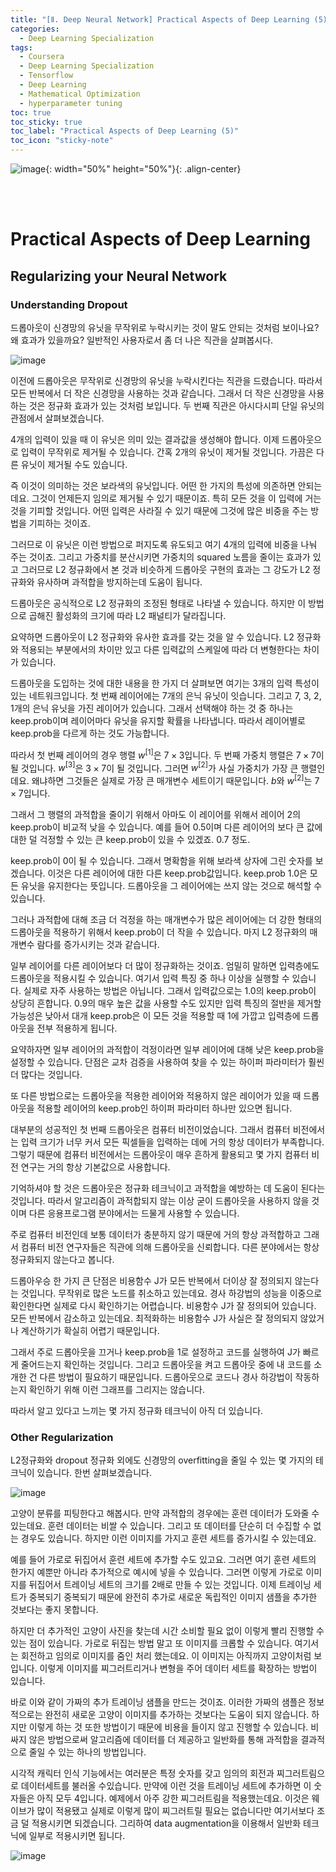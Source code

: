 ```yaml
---
title: "[Ⅱ. Deep Neural Network] Practical Aspects of Deep Learning (5)"
categories:
  - Deep Learning Specialization
tags:
  - Coursera
  - Deep Learning Specialization
  - Tensorflow
  - Deep Learning
  - Mathematical Optimization
  - hyperparameter tuning
toc: true
toc_sticky: true
toc_label: "Practical Aspects of Deep Learning (5)"
toc_icon: "sticky-note"
---
```


![image](https://user-images.githubusercontent.com/55765292/177095282-038ee3ed-f543-4793-9eff-f2d5ac239f36.png){: width="50%" height="50%"}{: .align-center}

<br><br>

# Practical Aspects of Deep Learning

## Regularizing your Neural Network

### Understanding Dropout

드롭아웃이 신경망의 유닛을 무작위로 누락시키는 것이 말도 안되는 것처럼 보이나요? 왜 효과가 있을까요? 일반적인 사용자로서 좀 더 나은 직관을 살펴봅시다.

![image](https://user-images.githubusercontent.com/55765292/177467908-6bafddc8-fc11-43c1-a26e-b135ae53fa46.png)

이전에 드롭아웃은 무작위로 신경망의 유닛을 누락시킨다는 직관을 드렸습니다. 따라서 모든 반복에서 더 작은 신경망을 사용하는 것과 같습니다. 그래서 더 작은 신경망을 사용하는 것은 정규화 효과가 있는 것처럼 보입니다. 두 번째 직관은 아시다시피 단일 유닛의 관점에서 살펴보겠습니다.

4개의 입력이 있을 때 이 유닛은 의미 있는 결과값을 생성해야 합니다. 이제 드롭아웃으로 입력이 무작위로 제거될 수 있습니다. 간혹 2개의 유닛이 제거될 것입니다. 가끔은 다른 유닛이 제거될 수도 있습니다.

즉 이것이 의미하는 것은 보라색의 유닛입니다. 어떤 한 가지의 특성에 의존하면 안되는데요. 그것이 언제든지 임의로 제거될 수 있기 때문이죠. 특히 모든 것을 이 입력에 거는 것을 기피할 것입니다. 어떤 입력은 사라질 수 있기 때문에 그것에 많은 비중을 주는 방법을 기피하는 것이죠.

그러므로 이 유닛은 이런 방법으로 퍼지도록 유도되고 여기 4개의 입력에 비중을 나눠 주는 것이죠. 그리고 가중치를 분산시키면 가중치의 squared 노름을 줄이는 효과가 있고 그러므로 L2 정규화에서 본 것과 비슷하게 드롭아웃 구현의 효과는 그 강도가 L2 정규화와 유사하며 과적합을 방지하는데 도움이 됩니다.

드롭아웃은 공식적으로 L2 정규화의 조정된 형태로 나타낼 수 있습니다. 하지만 이 방법으로 곱해진 활성화의 크기에 따라 L2 패널티가 달라집니다.

요약하면  드롭아웃이 L2 정규화와 유사한 효과를 갖는 것을 알 수 있습니다. L2 정규화와 적용되는 부분에서의 차이만 있고 다른 입력값의 스케일에 따라 더 변형한다는 차이가 있습니다.

드롭아웃을 도입하는 것에 대한 내용을 한 가지 더 살펴보면 여기는 3개의 입력 특성이 있는 네트워크입니다. 첫 번째 레이어에는 7개의 은닉 유닛이 잇습니다. 그리고 7, 3, 2, 1개의 은닉 유닛을 가진 레이어가 있습니다. 그래서 선택해야 하는 것 중 하나는 keep.prob이며 레이어마다 유닛을 유지할 확률을 나타냅니다. 따라서 레이어별로 keep.prob을 다르게 하는 것도 가능합니다.

따라서 첫 번째 레이어의 경우 행렬 $w^{[1]}$은 $7 \times 3$입니다. 두 번째 가중치 행렬은 $7 \times 7$이 될 것입니다. $w^{[3]}$은 $3 \times 7$이 될 것입니다. 그러면 $w^{[2]}$가 사실 가중치가 가장 큰 행렬인데요. 왜냐하면 그것들은 실제로 가장 큰 매개변수 세트이기 때문입니다. $b$와 $w^{[2]}$는 $7 \times 7$입니다.

그래서 그 행렬의 과적합을 줄이기 위해서 아마도 이 레이어를 위해서 레이어 2의 keep.prob이 비교적 낮을 수 있습니다. 예를 들어 0.5이며 다른 레이어의 보다 큰 값에 대한 덜 걱정할 수 있는 큰 keep.prob이 있을 수 있겠죠. 0.7 정도.

keep.prob이 0이 될 수 있습니다. 그래서 명확함을 위해 보라색 상자에 그린 숫자를 보겠습니다. 이것은 다른 레이어에 대한 다른 keep.prob값입니다. keep.prob 1.0은 모든 유닛을 유지한다는 뜻입니다. 드롭아웃을 그 레이어에는 쓰지 않는 것으로 해석할 수 있습니다.

그러나 과적합에 대해 조금 더 걱정을 하는 매개변수가 많은 레이어에는 더 강한 형태의 드롭아웃을 적용하기 위해서 keep.prob이 더 작을 수 있습니다. 마지 L2 정규화의 매개변수 람다를 증가시키는 것과 같습니다.

일부 레이어를 다른 레이어보다 더 많이 정규화하는 것이죠. 엄밀히 말하면 입력층에도 드롭아웃을 적용시킬 수 있습니다. 여기서 입력 특징 중 하나 이상을 실행할 수 있습니다. 실제로 자주 사용하는 방법은 아닙니다. 그래서 입력값으로는 1.0의 keep.prob이 상당히 흔합니다. 0.9의 매우 높은 값을 사용할 수도 있지만 입력 특징의 절반을 제거할 가능성은 낮아서 대개 keep.prob은 이 모든 것을 적용할 때 1에 가깝고 입력층에 드롭아웃을 전부 적용하게 됩니다.

요약하자면 일부 레이어의 과적합이 걱정이라면 일부 레이어에 대해 낮은 keep.prob을 설정할 수 있습니다. 단점은 교차 검증을 사용하여 찾을 수 있는 하이퍼 파라미터가 훨씬 더 많다는 것입니다.

또 다른 방법으로는 드롭아웃을 적용한 레이어와 적용하지 않은 레이어가 있을 때 드롭아웃을 적용할 레이어의 keep.prob인 하이퍼 파라미터 하나만 있으면 됩니다.

대부분의 성공적인 첫 번째 드롭아웃은 컴퓨터 비전이었습니다. 그래서 컴퓨터 비전에서는 입력 크기가 너무 커서 모든 픽셀들을 입력하는 데에 거의 항상 데이터가 부족합니다. 그렇기 때문에 컴퓨터 비전에서는 드롭아웃이 매우 흔하게 활용되고 몇 가지 컴퓨터 비전 연구는 거의 항상 기본값으로 사용합니다.

기억하셔야 할 것은 드롭아웃은 정규화 테크닉이고 과적합을 예방하는 데 도움이 된다는 것입니다. 따라서 알고리즘이 과적합되지 않는 이상 굳이 드롭아웃을 사용하지 않을 것이며 다른 응용프로그램 분야에서는 드물게 사용할 수 있습니다.

주로 컴퓨터 비전인데 보통 데이터가 충분하지 않기 때문에 거의 항상 과적합하고 그래서 컴퓨터 비전 연구자들은 직관에 의해 드롭아웃을 신뢰합니다. 다른 분야에서는 항상 정규화되지 않는다고 봅니다.

드롭아우승 한 가지 큰 단점은 비용함수 J가 모든 반복에서 더이상 잘 정의되지 않는다는 것입니다. 무작위로 많은 노드를 취소하고 있는데요. 경사 하강법의 성능을 이중으로 확인한다면 실제로 다시 확인하기는 어렵습니다. 비용함수 J가 잘 정의되어 있습니다. 모든 반복에서 감소하고 있는데요. 최적화하는 비용함수 J가 사실은 잘 정의되지 않았거나 계산하기가 확실히 어렵기 때문입니다.

그래서 주로 드롭아웃을 끄거나 keep.prob을 1로 설정하고 코드를 실행하여 J가 빠르게 줄어드는지 확인하는 것입니다. 그리고 드롭아웃을 켜고 드롭아웃 중에 내 코드를 소개한 건 다른 방법이 필요하기 때문입니다. 드롭아웃으로 코드나 경사 하강법이 작동하는지 확인하기 위해 이런 그래프를 그리지는 않습니다.

따라서 알고 있다고 느끼는 몇 가지 정규화 테크닉이 아직 더 있습니다.


### Other Regularization

L2정규화와 dropout 정규화 외에도 신경망의 overfitting을 줄일 수 있는 몇 가지의 테크닉이 있습니다. 한번 살펴보겠습니다.

![image](https://user-images.githubusercontent.com/55765292/177471921-9516ae49-c9f2-45c5-bc0e-9446012553b1.png)

고양이 분류를 피팅한다고 해봅시다. 만약 과적합의 경우에는 훈련 데이터가 도와줄 수 있는데요. 훈련 데이터는 비쌀 수 있습니다. 그리고 또 데이터를 단순히 더 수집할 수 없는 경우도 있습니다. 하지만 이런 이미지를 가지고 훈련 세트를 증가시킬 수 있는데요.

예를 들어 가로로 뒤집어서 훈련 세트에 추가할 수도 있고요. 그러면 여기 훈련 세트의 한가지 예뿐만 아니라 추가적으로 예시에 넣을 수 있습니다. 그러면 이렇게 가로로 이미지를 뒤집어서 트레이닝 세트의 크기를 2배로 만들 수 있는 것입니다. 이제 트레이닝 세트가 중복되기 중복되기 때문에 완전히 추가로 새로운 독립적인 이미지 샘플을 추가한 것보다는 좋지 못합니다.

하지만 더 추가적인 고양이 사진을 찾는데 시간 소비할 필요 없이 이렇게 빨리 진행할 수 있는 점이 있습니다. 가로로 뒤집는 방법 말고 또 이미지를 크롭할 수 있습니다. 여기서는 회전하고 임의로 이미지를 줌인 처리 했는데요. 이 이미지는 아직까지 고양이처럼 보입니다. 이렇게 이미지를 찌그러트리거나 변형을 주어 데이터 세트를 확장하는 방법이 있습니다.

바로 이와 같이 가짜의 추가 트레이닝 샘플을 만드는 것이죠. 이러한 가짜의 샘플은 정보적으로는 완전히 새로운 고양이 이미지를 추가하는 것보다는 도움이 되지 않습니다. 하지만 이렇게 하는 것 또한 방법이기 때문에 비용을 들이지 않고 진행할 수 있습니다. 비싸지 않은 방법으로써 알고리즘에 데이터를 더 제공하고 일반화를 통해 과적합을 결과적으로 줄일 수 있는 하나의 방법입니다.

시각적 캐릭터 인식 기능에서는 여러분은 특정 숫자를 갖고 임의의 회전과 찌그러트림으로 데이터세트를 불러올 수있습니다. 만약에 이런 것을 트레이닝 세트에 추가하면 이 숫자들은 아직 모두 4입니다. 예제에서 아주 강한 찌그러트림을 적용했는데요. 이것은 웨이브가 많이 적용됐고 실제로 이렇게 많이 찌그러트릴 필요는 없습니다만 여기서보다 조금 덜 적용시키면 되겠습니다. 그리하여 data augmentation을 이용해서 일반화 테크닉에 일부로 적용시키면 됩니다.

![image](https://user-images.githubusercontent.com/55765292/177471937-ad46485d-9871-4af2-8a67-5f63471b203d.png)




























